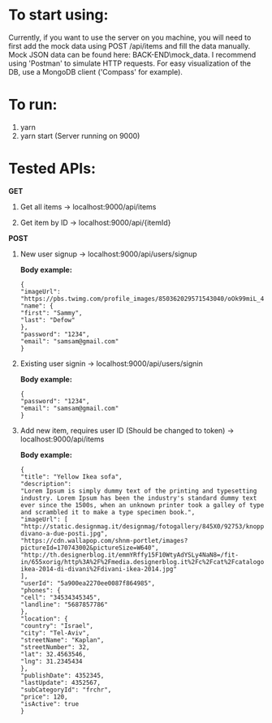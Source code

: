 # To start using:

Currently, if you want to use the server on you machine, you will need to first add the mock data using POST /api/items and fill the data manually.
Mock JSON data can be found here: BACK-END\mock_data.
I recommend using 'Postman' to simulate HTTP requests.
For easy visualization of the DB, use a MongoDB client ('Compass' for example).

# To run:

1.  yarn
2.  yarn start (Server running on 9000)

# Tested APIs:

**GET**

1.  Get all items -> localhost:9000/api/items

2.  Get item by ID -> localhost:9000/api/{itemId}

**POST**

1.  New user signup -> localhost:9000/api/users/signup

    **Body example:**

    ```
    {
    "imageUrl": "https://pbs.twimg.com/profile_images/850362029571543040/oOk99miL_400x400.jpg",
    "name": {
    "first": "Sammy",
    "last": "Defow"
    },
    "password": "1234",
    "email": "samsam@gmail.com"
    }
    ```

2.  Existing user signin -> localhost:9000/api/users/signin

    **Body example:**

    ```
    {
    "password": "1234",
    "email": "samsam@gmail.com"
    }
    ```

3.  Add new item, requires user ID (Should be changed to token) -> localhost:9000/api/items

    **Body example:**

    ```
    {
    "title": "Yellow Ikea sofa",
    "description":
    "Lorem Ipsum is simply dummy text of the printing and typesetting industry. Lorem Ipsum has been the industry's standard dummy text ever since the 1500s, when an unknown printer took a galley of type and scrambled it to make a type specimen book.",
    "imageUrl": [
    "http://static.designmag.it/designmag/fotogallery/845X0/92753/knopparp-divano-a-due-posti.jpg",
    "https://cdn.wallapop.com/shnm-portlet/images?pictureId=170743002&pictureSize=W640",
    "http://th.designerblog.it/emmYRffy15F10WtyAdYSLy4NaN8=/fit-in/655xorig/http%3A%2F%2Fmedia.designerblog.it%2Fc%2Fcat%2Fcatalogo-ikea-2014-di-divani%2Fdivani-ikea-2014.jpg"
    ],
    "userId": "5a900ea2270ee0087f864985",
    "phones": {
    "cell": "34534345345",
    "landline": "5687857786"
    },
    "location": {
    "country": "Israel",
    "city": "Tel-Aviv",
    "streetName": "Kaplan",
    "streetNumber": 32,
    "lat": 32.4563546,
    "lng": 31.2345434
    },
    "publishDate": 4352345,
    "lastUpdate": 4352567,
    "subCategoryId": "frchr",
    "price": 120,
    "isActive": true
    }
    ```

